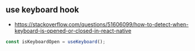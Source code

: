 ## use keyboard hook

- https://stackoverflow.com/questions/51606099/how-to-detect-when-keyboard-is-opened-or-closed-in-react-native

```jsx
const isKeyboardOpen = useKeyboard();
```